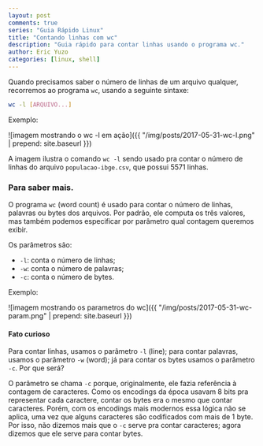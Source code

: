 ```yaml
---
layout: post
comments: true
series: "Guia Rápido Linux"
title: "Contando linhas com wc"
description: "Guia rápido para contar linhas usando o programa wc."
author: Eric Yuzo
categories: [linux, shell]
---
```

Quando precisamos saber o número de linhas de um arquivo qualquer, recorremos ao programa `wc`, usando a seguinte sintaxe:

```bash
wc -l [ARQUIVO...]
```

Exemplo:

![imagem mostrando o wc -l em ação]({{ "/img/posts/2017-05-31-wc-l.png" | prepend: site.baseurl }})

A imagem ilustra o comando `wc -l` sendo usado pra contar o número de linhas do arquivo `populacao-ibge.csv`, que possui 5571 linhas.

### Para saber mais.

O programa `wc` (word count) é usado para contar o número de linhas, palavras ou bytes dos arquivos. Por padrão, ele computa os três valores, mas também podemos especificar por parâmetro qual contagem queremos exibir.

Os parâmetros são:

- `-l`: conta o número de linhas;
- `-w`: conta o número de palavras;
- `-c`: conta o número de bytes.

Exemplo:

![imagem mostrando os parametros do wc]({{ "/img/posts/2017-05-31-wc-param.png" | prepend: site.baseurl }})

#### Fato curioso

Para contar linhas, usamos o parâmetro `-l` (line); para contar palavras, usamos o parâmetro `-w` (word); já para contar os bytes usamos o parâmetro `-c`. Por que será?

O parâmetro se chama `-c` porque, originalmente, ele fazia referência à contagem de caracteres. Como os encodings da época usavam 8 bits pra representar cada caractere, contar os bytes era o mesmo que contar caracteres. Porém, com os encodings mais modernos essa lógica não se aplica, uma vez que alguns caracteres são codificados com mais de 1 byte. Por isso, não dizemos mais que o `-c` serve pra contar caracteres; agora dizemos que ele serve para contar bytes.
